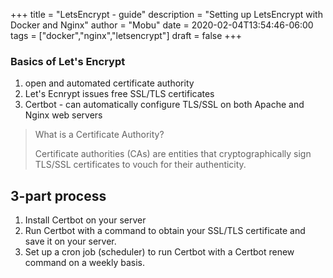 +++
title = "LetsEncrypt - guide"
description = "Setting up LetsEncrypt with Docker and Nginx"
author = "Mobu"
date = 2020-02-04T13:54:46-06:00
tags = ["docker","nginx","letsencrypt"]
draft = false
+++
### Basics of Let's Encrypt
1. open and automated certificate authority
2. Let's Ecnrypt issues free SSL/TLS certificates
3. Certbot - can automatically configure TLS/SSL on both Apache and Nginx web servers
> What is a Certificate Authority?
>
> Certificate authorities (CAs) are entities that cryptographically sign TLS/SSL certificates to vouch for their authenticity.
## 3-part process
1. Install Certbot on your server
2. Run Certbot with a command to obtain your SSL/TLS certificate and save it on your server.
3. Set up a cron job (scheduler) to run Certbot with a Certbot renew command on a weekly basis.


